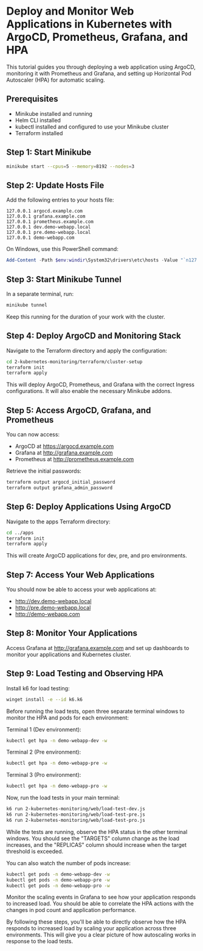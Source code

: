 # Deploy and Monitor Web Applications in Kubernetes with ArgoCD, Prometheus, Grafana, and HPA

This tutorial guides you through deploying a web application using ArgoCD, monitoring it with Prometheus and Grafana, and setting up Horizontal Pod Autoscaler (HPA) for automatic scaling.

## Prerequisites

- Minikube installed and running
- Helm CLI installed
- kubectl installed and configured to use your Minikube cluster
- Terraform installed

## Step 1: Start Minikube

```bash
minikube start --cpus=5 --memory=8192 --nodes=3
```

## Step 2: Update Hosts File

Add the following entries to your hosts file:

```
127.0.0.1 argocd.example.com
127.0.0.1 grafana.example.com
127.0.0.1 prometheus.example.com
127.0.0.1 dev.demo-webapp.local
127.0.0.1 pre.demo-webapp.local
127.0.0.1 demo-webapp.com
```

On Windows, use this PowerShell command:

```powershell
Add-Content -Path $env:windir\System32\drivers\etc\hosts -Value "`n127.0.0.1 argocd.example.com`n127.0.0.1 grafana.example.com`n127.0.0.1 prometheus.example.com`n127.0.0.1 dev.demo-webapp.local`n127.0.0.1 pre.demo-webapp.local`n127.0.0.1 demo-webapp.com" -Force
```

## Step 3: Start Minikube Tunnel

In a separate terminal, run:

```bash
minikube tunnel
```

Keep this running for the duration of your work with the cluster.

## Step 4: Deploy ArgoCD and Monitoring Stack

Navigate to the Terraform directory and apply the configuration:

```bash
cd 2-kubernetes-monitoring/terraform/cluster-setup
terraform init
terraform apply
```

This will deploy ArgoCD, Prometheus, and Grafana with the correct Ingress configurations. It will also enable the necessary Minikube addons.

## Step 5: Access ArgoCD, Grafana, and Prometheus

You can now access:
- ArgoCD at https://argocd.example.com
- Grafana at http://grafana.example.com
- Prometheus at http://prometheus.example.com

Retrieve the initial passwords:

```bash
terraform output argocd_initial_password
terraform output grafana_admin_password
```

## Step 6: Deploy Applications Using ArgoCD

Navigate to the apps Terraform directory:

```bash
cd ../apps
terraform init
terraform apply
```

This will create ArgoCD applications for dev, pre, and pro environments.

## Step 7: Access Your Web Applications

You should now be able to access your web applications at:
- http://dev.demo-webapp.local
- http://pre.demo-webapp.local
- http://demo-webapp.com

## Step 8: Monitor Your Applications

Access Grafana at http://grafana.example.com and set up dashboards to monitor your applications and Kubernetes cluster.

## Step 9: Load Testing and Observing HPA

Install k6 for load testing:

```bash
winget install -e --id k6.k6
```

Before running the load tests, open three separate terminal windows to monitor the HPA and pods for each environment:

Terminal 1 (Dev environment):
```bash
kubectl get hpa -n demo-webapp-dev -w
```

Terminal 2 (Pre environment):
```bash
kubectl get hpa -n demo-webapp-pre -w
```

Terminal 3 (Pro environment):
```bash
kubectl get hpa -n demo-webapp-pro -w
```

Now, run the load tests in your main terminal:

```bash
k6 run 2-kubernetes-monitoring/web/load-test-dev.js
k6 run 2-kubernetes-monitoring/web/load-test-pre.js
k6 run 2-kubernetes-monitoring/web/load-test-pro.js
```

While the tests are running, observe the HPA status in the other terminal windows. You should see the "TARGETS" column change as the load increases, and the "REPLICAS" column should increase when the target threshold is exceeded.

You can also watch the number of pods increase:

```bash
kubectl get pods -n demo-webapp-dev -w
kubectl get pods -n demo-webapp-pre -w
kubectl get pods -n demo-webapp-pro -w
```

Monitor the scaling events in Grafana to see how your application responds to increased load. You should be able to correlate the HPA actions with the changes in pod count and application performance.

By following these steps, you'll be able to directly observe how the HPA responds to increased load by scaling your application across three environments. This will give you a clear picture of how autoscaling works in response to the load tests.
